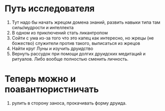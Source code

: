 # Путь исследователя
1. Тут надо бы начать жрецом домена знаний, развить навыки типа там силы/мудрости и интеллекта
2. В одном из приключений стать ликантропом
3. Сойти с ума из-за того что это капец как интересно, но жрецы (не божество) служители против такого, выписаться из жрецов
4. Найти круг Луны и изучить друидство
5. Вернуть рассудок при помощи долгих друидских медитаций и ритуалов. Либо вообще полностью сменить личность.
# Теперь можно и поавантюристничать
1. рулить в сторону заноса, прокачивать форму друида.